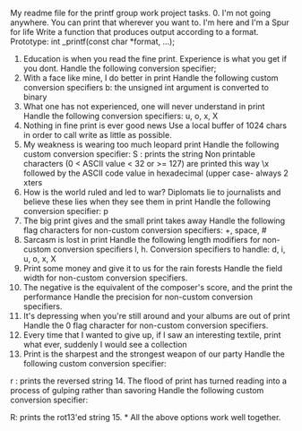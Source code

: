 My readme file for the printf group work project tasks.
0. I'm not going anywhere. You can print that wherever you want to. I'm here
and I'm a Spur for life
	Write a function that produces output according to a format.
	Prototype: int _printf(const char *format, ...);
1. Education is when you read the fine print. Experience is what you get if you
dont.
	Handle the following conversion specifier;
2. With a face like mine, I do better in print
	Handle the following custom conversion specifiers
	b: the unsigned int argument is converted to binary
3. What one has not experienced, one will never understand in print
	Handle the following conversion specifiers: u, o, x, X
4. Nothing in fine print is ever good news
Use a local buffer of 1024 chars in order to call write as little as possible.
5. My weakness is wearing too much leopard print
	Handle the following custom conversion specifier: S : prints the string
Non printable characters (0 < ASCII value < 32 or >= 127) are printed this way \x
followed by the ASCII code value in hexadecimal (upper case- always 2 xters
6. How is the world ruled and led to war? Diplomats lie to journalists and
believe these lies when they see them in print
	Handle the following conversion specifier: p
7. The big print gives and the small print takes away
Handle the following flag characters for non-custom conversion specifiers:
	+, space, #
8. Sarcasm is lost in print
Handle the following length modifiers for non-custom conversion specifiers
	l, h. Conversion specifiers to handle: d, i, u, o, x, X
9. Print some money and give it to us for the rain forests
	Handle the field width for non-custom conversion specifiers.
10. The negative is the equivalent of the composer's score, and the print the
performance
Handle the precision for non-custom conversion specifiers.
11. It's depressing when you're still around and your albums are out of print
	Handle the 0 flag character for non-custom conversion specifiers.
12. Every time that I wanted to give up, if I saw an interesting textile, print
what ever, suddenly I would see a collection
13. Print is the sharpest and the strongest weapon of our party
Handle the following custom conversion specifier:

r : prints the reversed string
14. The flood of print has turned reading into a process of gulping rather than
savoring
Handle the following custom conversion specifier:

R: prints the rot13'ed string
15. *
All the above options work well together.
